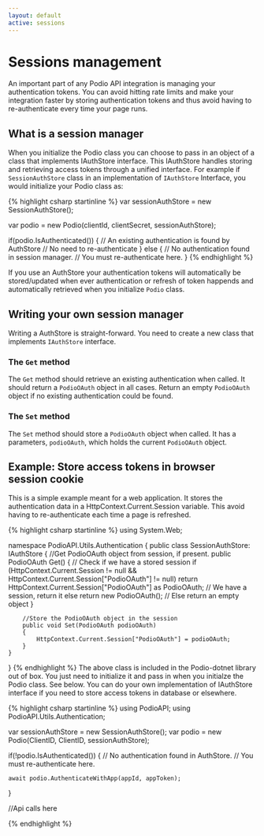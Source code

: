 ```yaml
---
layout: default
active: sessions
---
```

# Sessions management
An important part of any Podio API integration is managing your authentication tokens. You can avoid hitting rate limits and make your integration faster by storing authentication tokens and thus avoid having to re-authenticate every time your page runs.

## What is a session manager
When you initialize the Podio class you can choose to pass in an object of a class that implements IAuthStore interface. This IAuthStore handles storing and retrieving access tokens through a unified interface. For example if `SessionAuthStore` class in an implementation of `IAuthStore` Interface, you would initialize your Podio class as:

{% highlight csharp startinline %}
var sessionAuthStore = new SessionAuthStore();

var podio = new Podio(clientId, clientSecret, sessionAuthStore);

if(podio.IsAuthenticated())
{
    // An existing authentication is found by AuthStore
    // No need to re-authenticate
}
else
{
    // No authentication found in session manager.
    // You must re-authenticate here.
}
{% endhighlight %}

If you use an AuthStore your authentication tokens will automatically be stored/updated when ever authentication or refresh of token happends and automatically retrieved when you initialize `Podio` class.

## Writing your own session manager
Writing a AuthStore is straight-forward. You need to create a new class that implements `IAuthStore` interface.

### The `Get` method
The `Get` method should retrieve an existing authentication when called. It should return a `PodioOAuth` object in all cases. Return an empty `PodioOAuth` object if no existing authentication could be found.

### The `Set` method
The `Set` method should store a `PodioOAuth` object when called. It has a parameters, `podioOAuth`, which holds the current `PodioOAuth` object.

## Example: Store access tokens in browser session cookie
This is a simple example meant for a web application. It stores the authentication data in a HttpContext.Current.Session variable. This avoid having to re-authenticate each time a page is refreshed.

{% highlight csharp startinline %}
using System.Web;

namespace PodioAPI.Utils.Authentication
{
    public class SessionAuthStore: IAuthStore
    {
        //Get PodioOAuth object from session, if present.
        public PodioOAuth Get()
        {
            // Check if we have a stored session
            if (HttpContext.Current.Session != null && HttpContext.Current.Session["PodioOAuth"] != null)
                return HttpContext.Current.Session["PodioOAuth"] as PodioOAuth; // We have a session, return it
            else
                return new PodioOAuth(); // Else return an empty object
        }
        
        //Store the PodioOAuth object in the session
        public void Set(PodioOAuth podioOAuth)
        {
            HttpContext.Current.Session["PodioOAuth"] = podioOAuth;
        }
    }
}
{% endhighlight %}
The above class is included in the Podio-dotnet library out of box. You just need to initialize it and pass in when you initialze the Podio class. See below.
You can do your own implementation of IAuthStore interface if you need to store access tokens in database or elsewhere.

{% highlight csharp startinline %}
using PodioAPI;
using PodioAPI.Utils.Authentication;

var sessionAuthStore = new SessionAuthStore();
var podio = new Podio(ClientID, ClientID, sessionAuthStore);

if(!podio.IsAuthenticated())
{
    // No authentication found in AuthStore.
    // You must re-authenticate here.

    await podio.AuthenticateWithApp(appId, appToken);
}

//Api calls here

{% endhighlight %}
